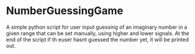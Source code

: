 # NumberGuessingGame
A simple python script for user input guessing of an imaginary number in a given range that can be set manually, using higher and lower signals. At the end of the script if th euser hasnt guessed the number yet, it will be printed out.


